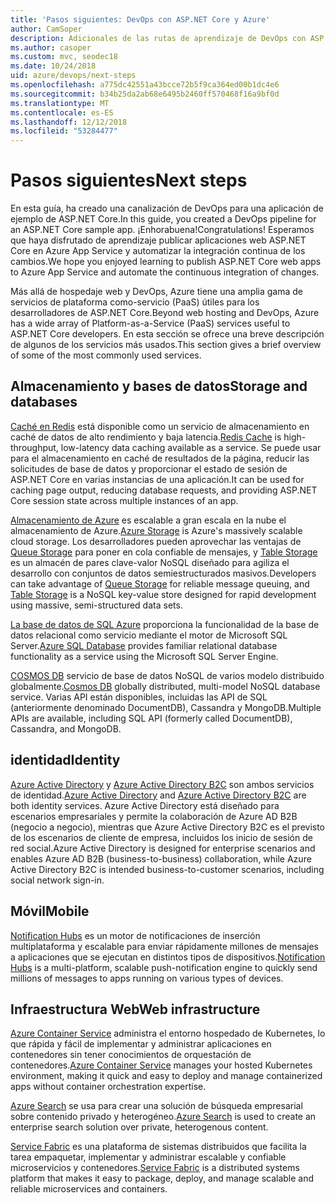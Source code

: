 ```yaml
---
title: 'Pasos siguientes: DevOps con ASP.NET Core y Azure'
author: CamSoper
description: Adicionales de las rutas de aprendizaje de DevOps con ASP.NET Core y Azure.
ms.author: casoper
ms.custom: mvc, seodec18
ms.date: 10/24/2018
uid: azure/devops/next-steps
ms.openlocfilehash: a775dc42551a43bcce72b5f9ca364ed00b1dc4e6
ms.sourcegitcommit: b34b25da2ab68e6495b2460ff570468f16a9bf0d
ms.translationtype: MT
ms.contentlocale: es-ES
ms.lasthandoff: 12/12/2018
ms.locfileid: "53284477"
---
```

# <a name="next-steps"></a><span data-ttu-id="aac38-103">Pasos siguientes</span><span class="sxs-lookup"><span data-stu-id="aac38-103">Next steps</span></span>

<span data-ttu-id="aac38-104">En esta guía, ha creado una canalización de DevOps para una aplicación de ejemplo de ASP.NET Core.</span><span class="sxs-lookup"><span data-stu-id="aac38-104">In this guide, you created a DevOps pipeline for an ASP.NET Core sample app.</span></span> <span data-ttu-id="aac38-105">¡Enhorabuena!</span><span class="sxs-lookup"><span data-stu-id="aac38-105">Congratulations!</span></span> <span data-ttu-id="aac38-106">Esperamos que haya disfrutado de aprendizaje publicar aplicaciones web ASP.NET Core en Azure App Service y automatizar la integración continua de los cambios.</span><span class="sxs-lookup"><span data-stu-id="aac38-106">We hope you enjoyed learning to publish ASP.NET Core web apps to Azure App Service and automate the continuous integration of changes.</span></span>

<span data-ttu-id="aac38-107">Más allá de hospedaje web y DevOps, Azure tiene una amplia gama de servicios de plataforma como-servicio (PaaS) útiles para los desarrolladores de ASP.NET Core.</span><span class="sxs-lookup"><span data-stu-id="aac38-107">Beyond web hosting and DevOps, Azure has a wide array of Platform-as-a-Service (PaaS) services useful to ASP.NET Core developers.</span></span> <span data-ttu-id="aac38-108">En esta sección se ofrece una breve descripción de algunos de los servicios más usados.</span><span class="sxs-lookup"><span data-stu-id="aac38-108">This section gives a brief overview of some of the most commonly used services.</span></span>

## <a name="storage-and-databases"></a><span data-ttu-id="aac38-109">Almacenamiento y bases de datos</span><span class="sxs-lookup"><span data-stu-id="aac38-109">Storage and databases</span></span>

<span data-ttu-id="aac38-110">[Caché en Redis](/azure/redis-cache/) está disponible como un servicio de almacenamiento en caché de datos de alto rendimiento y baja latencia.</span><span class="sxs-lookup"><span data-stu-id="aac38-110">[Redis Cache](/azure/redis-cache/) is high-throughput, low-latency data caching available as a service.</span></span> <span data-ttu-id="aac38-111">Se puede usar para el almacenamiento en caché de resultados de la página, reducir las solicitudes de base de datos y proporcionar el estado de sesión de ASP.NET Core en varias instancias de una aplicación.</span><span class="sxs-lookup"><span data-stu-id="aac38-111">It can be used for caching page output, reducing database requests, and providing ASP.NET Core session state across multiple instances of an app.</span></span>

<span data-ttu-id="aac38-112">[Almacenamiento de Azure](/azure/storage/) es escalable a gran escala en la nube el almacenamiento de Azure.</span><span class="sxs-lookup"><span data-stu-id="aac38-112">[Azure Storage](/azure/storage/) is Azure's massively scalable cloud storage.</span></span> <span data-ttu-id="aac38-113">Los desarrolladores pueden aprovechar las ventajas de [Queue Storage](/azure/storage/queues/storage-queues-introduction) para poner en cola confiable de mensajes, y [Table Storage](/azure/storage/tables/table-storage-overview) es un almacén de pares clave-valor NoSQL diseñado para agiliza el desarrollo con conjuntos de datos semiestructurados masivos.</span><span class="sxs-lookup"><span data-stu-id="aac38-113">Developers can take advantage of [Queue Storage](/azure/storage/queues/storage-queues-introduction) for reliable message queuing, and [Table Storage](/azure/storage/tables/table-storage-overview) is a NoSQL key-value store designed for rapid development using massive, semi-structured data sets.</span></span>

<span data-ttu-id="aac38-114">[La base de datos de SQL Azure](/azure/sql-database/) proporciona la funcionalidad de la base de datos relacional como servicio mediante el motor de Microsoft SQL Server.</span><span class="sxs-lookup"><span data-stu-id="aac38-114">[Azure SQL Database](/azure/sql-database/) provides familiar relational database functionality as a service using the Microsoft SQL Server Engine.</span></span>

<span data-ttu-id="aac38-115">[COSMOS DB](/azure/cosmos-db/) servicio de base de datos NoSQL de varios modelo distribuido globalmente.</span><span class="sxs-lookup"><span data-stu-id="aac38-115">[Cosmos DB](/azure/cosmos-db/) globally distributed, multi-model NoSQL database service.</span></span> <span data-ttu-id="aac38-116">Varias API están disponibles, incluidas las API de SQL (anteriormente denominado DocumentDB), Cassandra y MongoDB.</span><span class="sxs-lookup"><span data-stu-id="aac38-116">Multiple APIs are available, including SQL API (formerly called DocumentDB), Cassandra, and MongoDB.</span></span>

## <a name="identity"></a><span data-ttu-id="aac38-117">identidad</span><span class="sxs-lookup"><span data-stu-id="aac38-117">Identity</span></span>

<span data-ttu-id="aac38-118">[Azure Active Directory](/azure/active-directory/) y [Azure Active Directory B2C](/azure/active-directory-b2c/) son ambos servicios de identidad.</span><span class="sxs-lookup"><span data-stu-id="aac38-118">[Azure Active Directory](/azure/active-directory/) and [Azure Active Directory B2C](/azure/active-directory-b2c/) are both identity services.</span></span> <span data-ttu-id="aac38-119">Azure Active Directory está diseñado para escenarios empresariales y permite la colaboración de Azure AD B2B (negocio a negocio), mientras que Azure Active Directory B2C es el previsto de los escenarios de cliente de empresa, incluidos los inicio de sesión de red social.</span><span class="sxs-lookup"><span data-stu-id="aac38-119">Azure Active Directory is designed for enterprise scenarios and enables Azure AD B2B (business-to-business) collaboration, while Azure Active Directory B2C is intended business-to-customer scenarios, including social network sign-in.</span></span>

## <a name="mobile"></a><span data-ttu-id="aac38-120">Móvil</span><span class="sxs-lookup"><span data-stu-id="aac38-120">Mobile</span></span>

<span data-ttu-id="aac38-121">[Notification Hubs](/azure/notification-hubs/) es un motor de notificaciones de inserción multiplataforma y escalable para enviar rápidamente millones de mensajes a aplicaciones que se ejecutan en distintos tipos de dispositivos.</span><span class="sxs-lookup"><span data-stu-id="aac38-121">[Notification Hubs](/azure/notification-hubs/) is a multi-platform, scalable push-notification engine to quickly send millions of messages to apps running on various types of devices.</span></span>

## <a name="web-infrastructure"></a><span data-ttu-id="aac38-122">Infraestructura Web</span><span class="sxs-lookup"><span data-stu-id="aac38-122">Web infrastructure</span></span>

<span data-ttu-id="aac38-123">[Azure Container Service](/azure/aks/) administra el entorno hospedado de Kubernetes, lo que rápida y fácil de implementar y administrar aplicaciones en contenedores sin tener conocimientos de orquestación de contenedores.</span><span class="sxs-lookup"><span data-stu-id="aac38-123">[Azure Container Service](/azure/aks/) manages your hosted Kubernetes environment, making it quick and easy to deploy and manage containerized apps without container orchestration expertise.</span></span>

<span data-ttu-id="aac38-124">[Azure Search](/azure/search/) se usa para crear una solución de búsqueda empresarial sobre contenido privado y heterogéneo.</span><span class="sxs-lookup"><span data-stu-id="aac38-124">[Azure Search](/azure/search/) is used to create an enterprise search solution over private, heterogenous content.</span></span>

<span data-ttu-id="aac38-125">[Service Fabric](/azure/service-fabric/) es una plataforma de sistemas distribuidos que facilita la tarea empaquetar, implementar y administrar escalable y confiable microservicios y contenedores.</span><span class="sxs-lookup"><span data-stu-id="aac38-125">[Service Fabric](/azure/service-fabric/) is a distributed systems platform that makes it easy to package, deploy, and manage scalable and reliable microservices and containers.</span></span>
